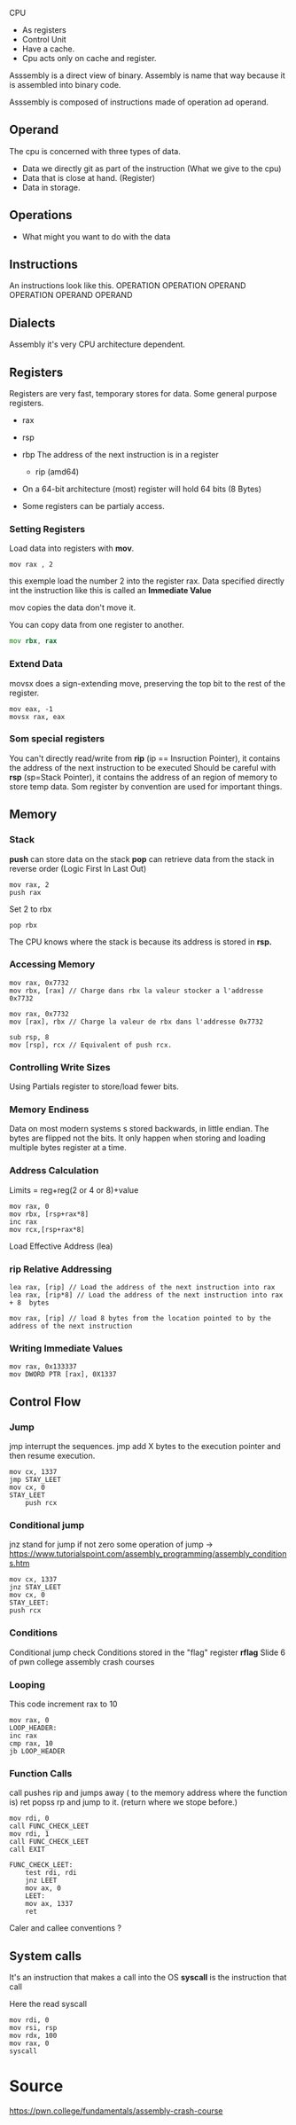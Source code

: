 CPU
- As registers
- Control Unit
- Have a cache.
- Cpu acts only on cache and register.

Asssembly is a direct view of binary.
Assembly is name that way because it is assembled into binary code.

Asssembly is composed of instructions made of operation ad operand.

## Operand
The cpu is concerned with three types of data.
- Data we directly git as part of the instruction (What we give to the cpu)
- Data that is close at hand. (Register)
- Data in storage. 
## Operations
- What might you want to do with the data

## Instructions
An instructions look like this.
OPERATION
OPERATION OPERAND
OPERATION OPERAND OPERAND
## Dialects 
Assembly it's very CPU architecture dependent.

## Registers
Registers are very fast, temporary stores for data.
Some general purpose registers.
- rax
- rsp
- rbp
The address of the next instruction is in a register
	- rip (amd64)

- On  a 64-bit  architecture (most) register will hold 64 bits (8 Bytes)
- Some registers can be partialy access.
### Setting Registers
Load data into registers with **mov**.
```Assembly
mov rax , 2
```
this exemple load  the number 2 into the register rax.
Data specified directly int the instruction like this is called an **Immediate Value**

mov copies the data don't move it.


You can copy  data from one register to another.
``` asm
mov rbx, rax
```

### Extend Data
movsx does a sign-extending move, preserving the top bit to the rest of the register.
```
mov eax, -1
movsx rax, eax
```

### Som special registers
You can't directly read/write from **rip** (ip == Insruction Pointer), it contains the address of the next instruction to be executed
Should be careful with **rsp** (sp=Stack Pointer), it contains the address of an region of memory to store temp data.
Som register by convention are used for important things.

## Memory
### Stack
**push** can store data on the stack
**pop** can retrieve data from the stack in reverse order (Logic First In Last Out)
```
mov rax, 2
push rax
```
Set 2 to rbx
```
pop rbx 
```

The CPU knows where the stack is because its address is stored in **rsp.**
### Accessing Memory
```
mov rax, 0x7732
mov rbx, [rax] // Charge dans rbx la valeur stocker a l'addresse 0x7732

mov rax, 0x7732
mov [rax], rbx // Charge la valeur de rbx dans l'addresse 0x7732

sub rsp, 8
mov [rsp], rcx // Equivalent of push rcx.
```

### Controlling Write Sizes
Using Partials register to store/load fewer bits.

### Memory Endiness
Data on most modern systems s stored backwards, in little endian.
The bytes are flipped not the bits.
It only happen when storing and loading multiple bytes register at a time.

### Address Calculation 
Limits = reg+reg(2 or 4 or 8)+value

```
mov rax, 0
mov rbx, [rsp+rax*8]
inc rax
mov rcx,[rsp+rax*8]
```
Load Effective Address (lea)

### rip Relative Addressing
```
lea rax, [rip] // Load the address of the next instruction into rax
lea rax, [rip*8] // Load the address of the next instruction into rax + 8  bytes
```

```
mov rax, [rip] // load 8 bytes from the location pointed to by the address of the next instruction
```

### Writing Immediate Values

```
mov rax, 0x133337
mov DWORD PTR [rax], 0X1337
```

## Control Flow
### Jump
jmp interrupt the sequences.
jmp add X bytes to the execution pointer and then resume execution.
```
mov cx, 1337
jmp STAY_LEET
mov cx, 0
STAY_LEET
	push rcx

```

### Conditional jump
jnz stand for jump if not zero
some operation of jump -> https://www.tutorialspoint.com/assembly_programming/assembly_conditions.htm
```
mov cx, 1337
jnz STAY_LEET
mov cx, 0
STAY_LEET:
push rcx
```

### Conditions 
Conditional jump check Conditions stored in the "flag" register **rflag**
Slide 6 of pwn college assembly crash courses

### Looping
This code increment rax to 10
```
mov rax, 0
LOOP_HEADER:
inc rax
cmp rax, 10
jb LOOP_HEADER
```

### Function Calls
call pushes rip and jumps away ( to the memory address where the function is)
ret popss rp and jump  to it.  (return where we stope before.)
```
mov rdi, 0
call FUNC_CHECK_LEET
mov rdi, 1
call FUNC_CHECK_LEET
call EXIT

FUNC_CHECK_LEET:
	test rdi, rdi
	jnz LEET
	mov ax, 0
	LEET:
	mov ax, 1337
	ret
```

Caler and callee conventions ?

## System calls
It's an instruction that makes a call into the OS
**syscall** is the instruction that call

Here the read syscall
```
mov rdi, 0
mov rsi, rsp
mov rdx, 100
mov rax, 0
syscall
```


# Source
https://pwn.college/fundamentals/assembly-crash-course